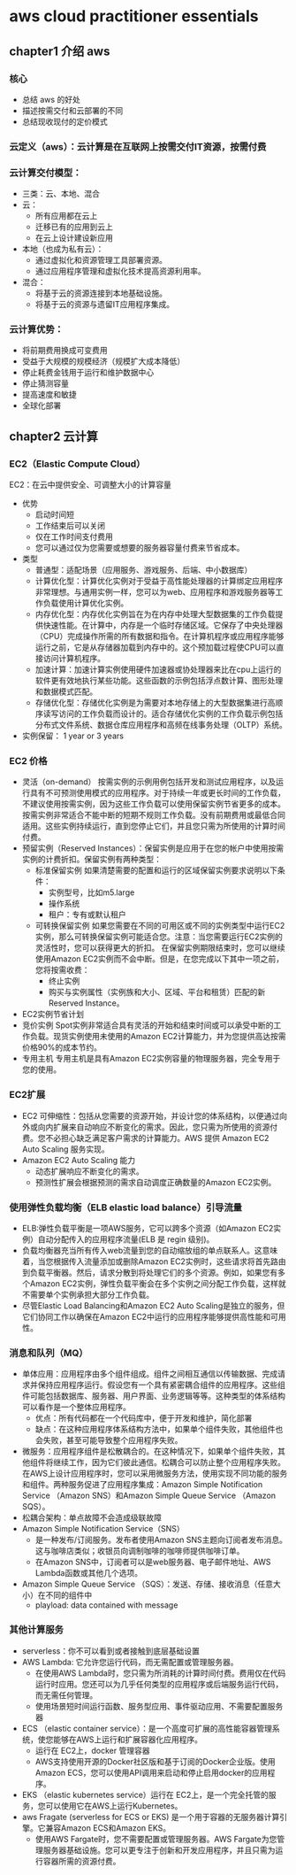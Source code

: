 # aws cloud practitioner essentials
## chapter1 介绍 aws
### 核心
- 总结 aws 的好处
- 描述按需交付和云部署的不同
- 总结现收现付的定价模式
### 云定义（aws）：云计算是在互联网上按需交付IT资源，按需付费
### 云计算交付模型：
- 三类：云、本地、混合
- 云： 
  - 所有应用都在云上
  - 迁移已有的应用到云上
  - 在云上设计建设新应用
- 本地（也成为私有云）：
  - 通过虚拟化和资源管理工具部署资源。
  - 通过应用程序管理和虚拟化技术提高资源利用率。
- 混合：
  - 将基于云的资源连接到本地基础设施。
  - 将基于云的资源与遗留IT应用程序集成。
### 云计算优势：
- 将前期费用换成可变费用
- 受益于大规模的规模经济（规模扩大成本降低）
- 停止耗费金钱用于运行和维护数据中心
- 停止猜测容量
- 提高速度和敏捷
- 全球化部署

## chapter2 云计算
### EC2（Elastic Compute Cloud）
EC2：在云中提供安全、可调整大小的计算容量
- 优势
  - 启动时间短
  - 工作结束后可以关闭
  - 仅在工作时间支付费用
  - 您可以通过仅为您需要或想要的服务器容量付费来节省成本。
- 类型
  - 普通型：适配场景（应用服务、游戏服务、后端、中小数据库）
  - 计算优化型：计算优化实例对于受益于高性能处理器的计算绑定应用程序非常理想。与通用实例一样，您可以为web、应用程序和游戏服务器等工作负载使用计算优化实例。
  - 内存优化型：内存优化实例旨在为在内存中处理大型数据集的工作负载提供快速性能。在计算中，内存是一个临时存储区域。它保存了中央处理器（CPU）完成操作所需的所有数据和指令。在计算机程序或应用程序能够运行之前，它是从存储器加载到内存中的。这个预加载过程使CPU可以直接访问计算机程序。
  - 加速计算：加速计算实例使用硬件加速器或协处理器来比在cpu上运行的软件更有效地执行某些功能。这些函数的示例包括浮点数计算、图形处理和数据模式匹配。
  - 存储优化型：存储优化实例是为需要对本地存储上的大型数据集进行高顺序读写访问的工作负载而设计的。适合存储优化实例的工作负载示例包括分布式文件系统、数据仓库应用程序和高频在线事务处理（OLTP）系统。
- 实例保留： 1 year or 3 years

### EC2 价格
- 灵活（on-demand）
  按需实例的示例用例包括开发和测试应用程序，以及运行具有不可预测使用模式的应用程序。对于持续一年或更长时间的工作负载，不建议使用按需实例，因为这些工作负载可以使用保留实例节省更多的成本。
  按需实例非常适合不能中断的短期不规则工作负载。没有前期费用或最低合同适用。这些实例持续运行，直到您停止它们，并且您只需为所使用的计算时间付费。
- 预留实例（Reserved Instances）：保留实例是应用于在您的帐户中使用按需实例的计费折扣。保留实例有两种类型：
  - 标准保留实例
    如果清楚需要的配置和运行的区域保留实例要求说明以下条件：
    - 实例型号，比如m5.large
    - 操作系统
    - 租户：专有或默认租户
  - 可转换保留实例
    如果您需要在不同的可用区或不同的实例类型中运行EC2实例，那么可转换保留实例可能适合您。注意：当您需要运行EC2实例的灵活性时，您可以获得更大的折扣。
    在保留实例期限结束时，您可以继续使用Amazon EC2实例而不会中断。但是，在您完成以下其中一项之前，您将按需收费：
    - 终止实例
    - 购买与实例属性（实例族和大小、区域、平台和租赁）匹配的新Reserved Instance。
- EC2实例节省计划
- 竞价实例
  Spot实例非常适合具有灵活的开始和结束时间或可以承受中断的工作负载。现货实例使用未使用的Amazon EC2计算能力，并为您提供高达按需价格90%的成本节约。
- 专用主机
  专用主机是具有Amazon EC2实例容量的物理服务器，完全专用于您的使用。

### EC2扩展
- EC2 可伸缩性：包括从您需要的资源开始，并设计您的体系结构，以便通过向外或向内扩展来自动响应不断变化的需求。因此，您只需为所使用的资源付费。您不必担心缺乏满足客户需求的计算能力。AWS 提供 Amazon EC2 Auto Scaling 服务实现。
- Amazon EC2 Auto Scaling 能力
  - 动态扩展响应不断变化的需求。
  - 预测性扩展会根据预测的需求自动调度正确数量的Amazon EC2实例。

### 使用弹性负载均衡（ELB elastic load balance）引导流量
- ELB:弹性负载平衡是一项AWS服务，它可以跨多个资源（如Amazon EC2实例）自动分配传入的应用程序流量(ELB 是 regin 级别)。
- 负载均衡器充当所有传入web流量到您的自动缩放组的单点联系人。这意味着，当您根据传入流量添加或删除Amazon EC2实例时，这些请求将首先路由到负载平衡器。然后，请求分散到将处理它们的多个资源。例如，如果您有多个Amazon EC2实例，弹性负载平衡会在多个实例之间分配工作负载，这样就不需要单个实例承担大部分工作负载。
- 尽管Elastic Load Balancing和Amazon EC2 Auto Scaling是独立的服务，但它们协同工作以确保在Amazon EC2中运行的应用程序能够提供高性能和可用性。

### 消息和队列（MQ）
- 单体应用：应用程序由多个组件组成。组件之间相互通信以传输数据、完成请求并保持应用程序运行。假设您有一个具有紧密耦合组件的应用程序。这些组件可能包括数据库、服务器、用户界面、业务逻辑等等。这种类型的体系结构可以看作是一个整体应用程序。
  - 优点：所有代码都在一个代码库中，便于开发和维护，简化部署
  - 缺点：在这种应用程序体系结构方法中，如果单个组件失败，其他组件也会失败，甚至可能导致整个应用程序失败。
- 微服务：应用程序组件是松散耦合的。在这种情况下，如果单个组件失败，其他组件将继续工作，因为它们彼此通信。松耦合可以防止整个应用程序失败。
在AWS上设计应用程序时，您可以采用微服务方法，使用实现不同功能的服务和组件。两种服务促进了应用程序集成：Amazon Simple Notification Service （Amazon SNS）和Amazon Simple Queue Service （Amazon SQS）。
- 松耦合架构：单点故障不会造成级联故障
- Amazon Simple Notification Service（SNS）
  - 是一种发布/订阅服务。发布者使用Amazon SNS主题向订阅者发布消息。这与咖啡店类似；收银员向调制咖啡的咖啡师提供咖啡订单。
  - 在Amazon SNS中，订阅者可以是web服务器、电子邮件地址、AWS Lambda函数或其他几个选项。
- Amazon Simple Queue Service （SQS）：发送、存储、接收消息（任意大小）在不同的组件中
  - playload: data contained with message

### 其他计算服务
- serverless：你不可以看到或者接触到底层基础设置
- AWS Lambda: 它允许您运行代码，而无需配置或管理服务器。
  - 在使用AWS Lambda时，您只需为所消耗的计算时间付费。费用仅在代码运行时应用。您还可以为几乎任何类型的应用程序或后端服务运行代码，而无需任何管理。
  - 使用场景短时间运行函数、服务型应用、事件驱动应用、不需要配置服务器
- ECS （elastic container service）：是一个高度可扩展的高性能容器管理系统，使您能够在AWS上运行和扩展容器化应用程序。
  - 运行在 EC2上，docker 管理容器
  - AWS支持使用开源的Docker社区版和基于订阅的Docker企业版。使用Amazon ECS，您可以使用API调用来启动和停止启用docker的应用程序。
- EKS （elastic kubernetes service）运行在 EC2上，是一个完全托管的服务，您可以使用它在AWS上运行Kubernetes。
- aws Fragate (serverless for ECS or EKS) 是一个用于容器的无服务器计算引擎。它兼容Amazon ECS和Amazon EKS。
  - 使用AWS Fargate时，您不需要配置或管理服务器。AWS Fargate为您管理服务器基础设施。您可以更专注于创新和开发应用程序，并且只需为运行容器所需的资源付费。

